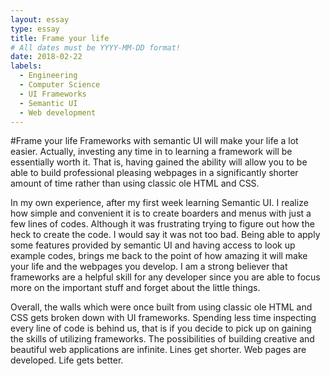 ```yaml
---
layout: essay
type: essay
title: Frame your life
# All dates must be YYYY-MM-DD format!
date: 2018-02-22
labels:
  - Engineering
  - Computer Science
  - UI Frameworks
  - Semantic UI
  - Web development
---
```


#Frame your life
Frameworks with semantic UI will make your life a lot easier. Actually, investing any time in to learning a framework will be 
essentially worth it.  That is, having gained the ability will allow you to be able to build professional pleasing webpages in 
a significantly shorter amount of time rather than using classic ole HTML and CSS. 

In my own experience, after my first week learning Semantic UI. I realize how simple and convenient it is to create boarders 
and menus with just a few lines of codes. Although it was frustrating trying to figure out how the heck to create the code. 
I would say it was not too bad. Being able to apply some features provided by semantic UI and having access to look up example 
codes, brings me back to the point of how amazing it will make your life and the webpages you develop. I am a strong believer 
that frameworks are a helpful skill for any developer since you are able to focus more on the important stuff and forget about 
the little things.

Overall, the walls which were once built from using classic ole HTML and CSS gets broken down with UI frameworks. 
Spending less time inspecting every line of code is behind us, that is if you decide to pick up on gaining the skills of 
utilizing frameworks. The possibilities of building creative and beautiful web applications are infinite. Lines get shorter. 
Web pages are developed. Life gets better.
